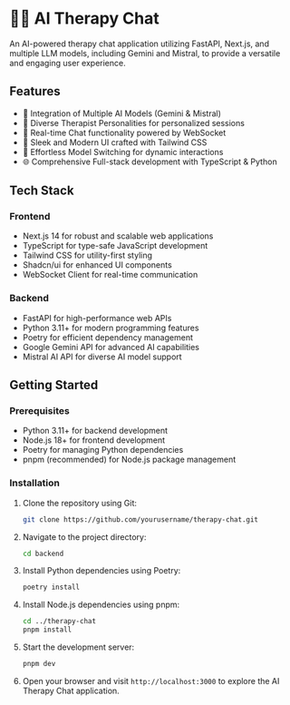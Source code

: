 # 🧑‍⚕️ AI Therapy Chat

An AI-powered therapy chat application utilizing FastAPI, Next.js, and multiple LLM models, including Gemini and Mistral, to provide a versatile and engaging user experience.

## Features

- 🤖 Integration of Multiple AI Models (Gemini & Mistral)
- 👥 Diverse Therapist Personalities for personalized sessions
- 💬 Real-time Chat functionality powered by WebSocket
- 🎨 Sleek and Modern UI crafted with Tailwind CSS
- 🔄 Effortless Model Switching for dynamic interactions
- 🌐 Comprehensive Full-stack development with TypeScript & Python

## Tech Stack

### Frontend
- Next.js 14 for robust and scalable web applications
- TypeScript for type-safe JavaScript development
- Tailwind CSS for utility-first styling
- Shadcn/ui for enhanced UI components
- WebSocket Client for real-time communication

### Backend
- FastAPI for high-performance web APIs
- Python 3.11+ for modern programming features
- Poetry for efficient dependency management
- Google Gemini API for advanced AI capabilities
- Mistral AI API for diverse AI model support

## Getting Started

### Prerequisites

- Python 3.11+ for backend development
- Node.js 18+ for frontend development
- Poetry for managing Python dependencies
- pnpm (recommended) for Node.js package management

### Installation

1. Clone the repository using Git:
   ```bash
   git clone https://github.com/yourusername/therapy-chat.git
   ```
2. Navigate to the project directory:
   ```bash
   cd backend
   ```
3. Install Python dependencies using Poetry:
   ```bash
   poetry install
   ```
4. Install Node.js dependencies using pnpm:
   ```bash
   cd ../therapy-chat
   pnpm install
   ```
5. Start the development server:
   ```bash
   pnpm dev
   ```
6. Open your browser and visit `http://localhost:3000` to explore the AI Therapy Chat application.